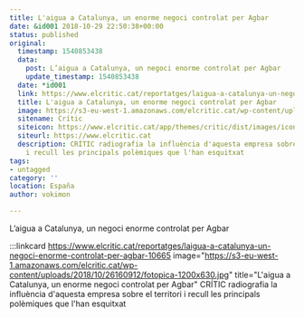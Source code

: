 ```yaml
---
title: L'aigua a Catalunya, un enorme negoci controlat per Agbar
date: &id001 2018-10-29 22:50:38+00:00
status: published
original:
  timestamp: 1540853438
  data:
    post: L’aigua a Catalunya, un negoci enorme controlat per Agbar
    update_timestamp: 1540853438
  date: *id001
  link: https://www.elcritic.cat/reportatges/laigua-a-catalunya-un-negoci-enorme-controlat-per-agbar-10665
  title: L'aigua a Catalunya, un enorme negoci controlat per Agbar
  image: https://s3-eu-west-1.amazonaws.com/elcritic.cat/wp-content/uploads/2018/10/26160912/fotopica-1200x630.jpg
  sitename: Crític
  siteicon: https://www.elcritic.cat/app/themes/critic/dist/images/icons/favicon-32x32_76726e5d.png
  siteurl: https://www.elcritic.cat
  description: CRÍTIC radiografia la influència d'aquesta empresa sobre el territori
    i recull les principals polèmiques que l'han esquitxat
tags:
- untagged
category: ''
location: España
author: vokimon

---
```

L’aigua a Catalunya, un negoci enorme controlat per Agbar

:::linkcard https://www.elcritic.cat/reportatges/laigua-a-catalunya-un-negoci-enorme-controlat-per-agbar-10665 image="https://s3-eu-west-1.amazonaws.com/elcritic.cat/wp-content/uploads/2018/10/26160912/fotopica-1200x630.jpg" title="L'aigua a Catalunya, un enorme negoci controlat per Agbar"
    CRÍTIC radiografia la influència d'aquesta empresa sobre el territori i recull les principals polèmiques que l'han esquitxat


